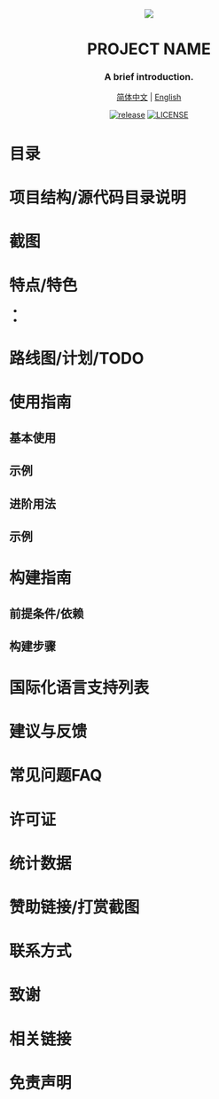<!-- 介绍 -->
<div align="center">
    <img src="./screenshots/icon.png" />
    <h1>PROJECT NAME</h1>
    <h3>A brief introduction.</h3>
</div>

<!-- 不同语言的README.md -->
<div align="center">
    <a href="README.md">简体中文</a> | <a href="README.en.md">English</a>
</div>

<!-- 徽章 -->
<div align="center">
    
[![release](https://img.shields.io/github/v/release/yaobiao131/downkyicore)](https://github.com/yaobiao131/downkyicore/releases/latest)
[![LICENSE](https://img.shields.io/github/license/yaobiao131/downkyicore)](https://github.com/yaobiao131/downkyicore/blob/main/LICENSE)

</div>

# 目录

# 项目结构/源代码目录说明

# 截图

# 特点/特色

 - 
 - 
 

# 路线图/计划/TODO

# 使用指南

## 基本使用

## 示例

## 进阶用法

## 示例


# 构建指南
 
## 前提条件/依赖
 
## 构建步骤

# 国际化语言支持列表

# 建议与反馈

# 常见问题FAQ

# 许可证

# 统计数据

# 赞助链接/打赏截图

# 联系方式

# 致谢

# 相关链接

# 免责声明
